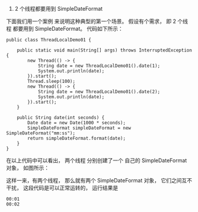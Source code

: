 
1. 2 个线程都要用到 SimpleDateFormat

下面我们用一个案例
来说明这种典型的第一个场景。
假设有个需求，
即 2 个线程
都要用到 SimpleDateFormat。
代码如下所示：

```
public class ThreadLocalDemo01 {

    public static void main(String[] args) throws InterruptedException {
        new Thread(() -> {
            String date = new ThreadLocalDemo01().date(1);
            System.out.println(date);
        }).start();
        Thread.sleep(100);
        new Thread(() -> {
            String date = new ThreadLocalDemo01().date(2);
            System.out.println(date);
        }).start();
    }

    public String date(int seconds) {
        Date date = new Date(1000 * seconds);
        SimpleDateFormat simpleDateFormat = new SimpleDateFormat("mm:ss");
        return simpleDateFormat.format(date);
    }
}
```

在以上代码中可以看出，
两个线程
分别创建了一个
自己的 SimpleDateFormat 对象，
如图所示：

这样一来，有两个线程，
那么就有两个 SimpleDateFormat 对象，
它们之间互不干扰，
这段代码是可以正常运转的，
运行结果是

```
00:01
00:02
```